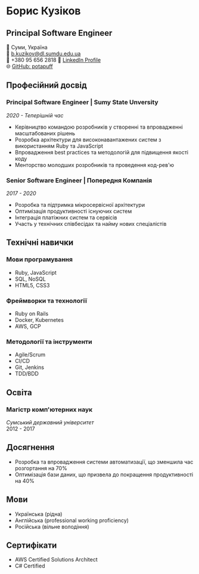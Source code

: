 # Борис Кузіков
## Principal Software Engineer

📍 Суми, Україна  
📧 [b.kuzikov@dl.sumdu.edu.ua](mailto:b.kuzikov@dl.sumdu.edu.ua)  
📱 +380 95 656 2818
💼 [LinkedIn Profile](https://linkedin.com/in/potapuff)  
🌐 [GitHub: potapuff](https://github.com/potapuff)

## Професійний досвід

### Principal Software Engineer | Sumy State Unversity
*2020 - Теперішній час*
- Керівництво командою розробників у створенні та впровадженні масштабованих рішень
- Розробка архітектури для високонавантажених систем з використанням Ruby та JavaScript
- Впровадження best practices та методологій для підвищення якості коду
- Менторство молодших розробників та проведення код-рев'ю

### Senior Software Engineer | Попередня Компанія
*2017 - 2020*
- Розробка та підтримка мікросервісної архітектури
- Оптимізація продуктивності існуючих систем
- Інтеграція платіжних систем та сервісів
- Участь у технічних співбесідах та найму нових спеціалістів

## Технічні навички

### Мови програмування
- Ruby, JavaScript
- SQL, NoSQL
- HTML5, CSS3

### Фреймворки та технології
- Ruby on Rails
- Docker, Kubernetes
- AWS, GCP

### Методології та інструменти
- Agile/Scrum
- CI/CD
- Git, Jenkins
- TDD/BDD

## Освіта

### Магістр комп'ютерних наук
*Сумський державний університет*  
2012 - 2017

## Досягнення

- Розробка та впровадження системи автоматизації, що зменшила час розгортання на 70%
- Оптимізація бази даних, що призвела до покращення продуктивності на 40%

## Мови

- Українська (рідна)
- Англійська (professional working proficiency)
- Російська (вільне володіння)

## Сертифікати

- AWS Certified Solutions Architect
- С# Certified
